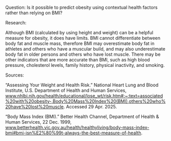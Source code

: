 Question:
Is it possible to predict obesity using contextual health factors rather than relying on BMI?


Research:

Although BMI (calculated by using height and weight) can be a helpful measure for obesity, it does have limits. BMI cannot differentiate between body fat and muscle mass, therefore BMI may overestimate body fat in athletes and others who have a muscular build, and may also underestimate body fat in older persons and others who have lost muscle. There may be other indicators that are more accurate than BMI, such as high blood pressure, cholesterol levels, family history, physical inactivity, and smoking. 
 

Sources:

“Assessing Your Weight and Health Risk.” National Heart Lung and Blood Institute, U.S. Department of Health and Human Services, www.nhlbi.nih.gov/health/educational/lose_wt/risk.htm#:~:text=associated%20with%20obesity-,Body%20Mass%20Index%20(BMI),others%20who%20have%20lost%20muscle. Accessed 29 Apr. 2025. 

“Body Mass Index (BMI).” Better Health Channel, Department of Health & Human Services, 22 Dec. 1999, www.betterhealth.vic.gov.au/health/healthyliving/body-mass-index-bmi#bmi-isn%E2%80%99t-always-the-best-measure-of-health. 


